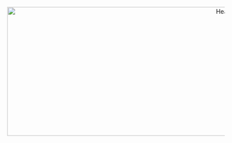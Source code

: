 <p align="center">
  <img src="https://news.itmo.ru/images/news/big/p8550.jpg" alt="Header" Alt = "Header" width="1000" height="300">
 
</p>